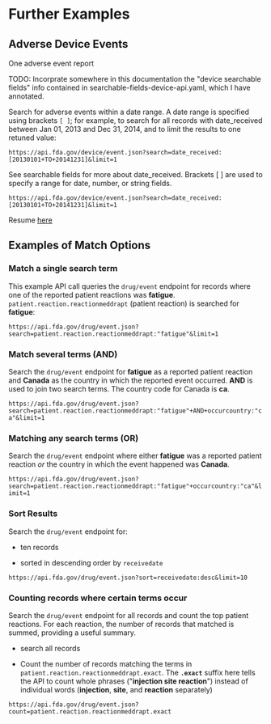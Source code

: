 # Further Examples

## Adverse Device Events

One adverse event report

TODO: Incorprate somewhere in this documentation the "device searchable fields" info contained in searchable-fields-device-api.yaml, which I have annotated.

Search for adverse events within a date range. A date range is specified using brackets `[ ]`; for example, to search for all records with date\_received between
Jan 01, 2013 and Dec 31, 2014, and to limit the results to one retuned value:

`https://api.fda.gov/device/event.json?search=date_received:[20130101+TO+20141231]&limit=1`

See searchable fields for more about date\_received. Brackets [ ] are used to specify a range for date, number, or string fields.

`https://api.fda.gov/device/event.json?search=date_received:[20130101+TO+20141231]&limit=1`

Resume [here](https://open.fda.gov/apis/device/event/example-api-queries/)

## Examples of Match Options

### Match a single search term
 
This example API call queries the `drug/event` endpoint for records where one of the reported patient reactions was **fatigue**. `patient.reaction.reactionmeddrapt` (patient reaction) is searched for **fatigue**:

`https://api.fda.gov/drug/event.json?search=patient.reaction.reactionmeddrapt:"fatigue"&limit=1`

### Match several terms (AND)

Search the  `drug/event` endpoint for **fatigue** as a reported patient reaction and **Canada** as the country in which the reported event occurred. **AND** is used
to join two search terms. The country code for Canada is **ca**.

`https://api.fda.gov/drug/event.json?search=patient.reaction.reactionmeddrapt:"fatigue"+AND+occurcountry:"ca"&limit=1`

### Matching any search terms (OR)

Search the `drug/event` endpoint where either **fatigue** was a reported patient reaction *or* the country in which the event happened was **Canada**.

`https://api.fda.gov/drug/event.json?search=patient.reaction.reactionmeddrapt:"fatigue"+occurcountry:"ca"&limit=1`

### Sort Results

Search the `drug/event` endpoint for: 

- ten records

- sorted in descending order by `receivedate`

`https://api.fda.gov/drug/event.json?sort=receivedate:desc&limit=10`

### Counting records where certain terms occur

Search the `drug/event` endpoint for all records and count the top patient reactions. For each reaction, the number of records that matched is summed, providing a useful summary.

- search all records

- Count the number of records matching the terms in `patient.reaction.reactionmeddrapt.exact`. The **`.exact`** suffix here tells the API to
  count whole phrases ("**injection site reaction**") instead of individual words (**injection**, **site**, and **reaction** separately)

`https://api.fda.gov/drug/event.json?count=patient.reaction.reactionmeddrapt.exact`
